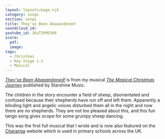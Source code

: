 ```yaml
---
layout: layouts/page.njk
category: songs
section: songs
title: They've Been Abaaandoned!
soundcloud_id:
youtube_id: 36aT3hM53U0
score:
  pdf:
  image:
tags:
  - Christmas
  - Key Stage 1-2
  - Musical
---
```


[*They've Been Abaaandoned!*](https://www.starshine.co.uk/magical-christmas-journey) is from my musical [*The Magical Christmas Journey*](https://www.starshine.co.uk/magical-christmas-journey) published by Starshine Music. 

The children in the story encounter a field of sheep, disorientated and confused because their shepherds have run off and left them. Apparently a blinding light and angelic voices disturbed them all in the night and now there are no shepherds. They are not too pleased about this, and this fun tango song gives scope for some grumpy sheep dancing.

This was the first full musical that I wrote and is now also featured on the [Charanga](https://charanga.com/site/) website which is used in primary schools across the UK.
